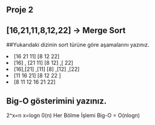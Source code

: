## Proje 2
## [16,21,11,8,12,22] -> Merge Sort
##Yukarıdaki dizinin sort türüne göre aşamalarını yazınız. 

 <li>[16 21 11]        [8 12 22]
 <li>[16] , [21 11]        [8 12] ,[ 22]
 <li>[16],[21] ,[11]            [8] ,[12] ,[22]   
 <li>[11 16 21]           [8 12 22 ]
 <li>[8 11 12 16 21 22]

## Big-O gösterimini yazınız.
 2^x=n
 x=logn 
0(n) Her Bölme İşlemi 
 Big-O = O(nlogn)